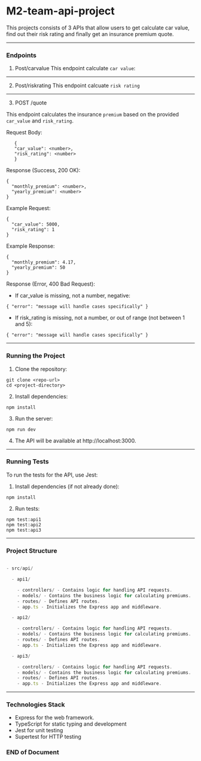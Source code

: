 # M2-team-api-project

This projects consists of 3 APIs that allow users to get calculate car value, find out their risk rating and finally get an insurance premium quote.

---

### Endpoints

1. Post/carvalue
   This endpoint calculate `car value`:

---

2. Post/riskrating
   This endpoint calcuate `risk rating`

---

3. POST /quote

This endpoint calculates the insurance `premium` based on the provided `car_value` and `risk_rating`.

Request Body:

```
   {
   "car_value": <number>,
   "risk_rating": <number>
   }
```

Response (Success, 200 OK):

```
{
  "monthly_premium": <number>,
  "yearly_premium": <number>
}
```

Example Request:

```
{
  "car_value": 5000,
  "risk_rating": 1
}
```

Example Response:

```
{
  "monthly_premium": 4.17,
  "yearly_premium": 50
}
```

Response (Error, 400 Bad Request):

- If car_value is missing, not a number, negative:

```
{ "error": "message will handle cases specifically" }
```

- If risk_rating is missing, not a number, or out of range (not between 1 and 5):

```
{ "error": "message will handle cases specifically" }
```

---

### Running the Project

1. Clone the repository:

```
git clone <repo-url>
cd <project-directory>
```

2. Install dependencies:

```
npm install
```

3. Run the server:

```
npm run dev
```

4. The API will be available at http://localhost:3000.

---

### Running Tests

To run the tests for the API, use Jest:

1. Install dependencies (if not already done):

```
npm install
```

2. Run tests:

```
npm test:api1
npm test:api2
npm test:api3
```

---

### Project Structure

```js

- src/api/

  - api1/

    - controllers/ - Contains logic for handling API requests.
    - models/ - Contains the business logic for calculating premiums.
    - routes/ - Defines API routes.
    - app.ts - Initializes the Express app and middleware.

  - api2/

    - controllers/ - Contains logic for handling API requests.
    - models/ - Contains the business logic for calculating premiums.
    - routes/ - Defines API routes.
    - app.ts - Initializes the Express app and middleware.

  - api3/

    - controllers/ - Contains logic for handling API requests.
    - models/ - Contains the business logic for calculating premiums.
    - routes/ - Defines API routes.
    - app.ts - Initializes the Express app and middleware.
```

---

### Technologies Stack

- Express for the web framework.
- TypeScript for static typing and development
- Jest for unit testing
- Supertest for HTTP testing

### END of Document